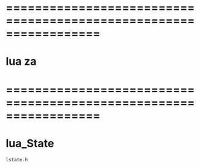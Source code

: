 # ================================================================= #
#                  lua    za
# ================================================================= #


# lua_State
    lstate.h




























